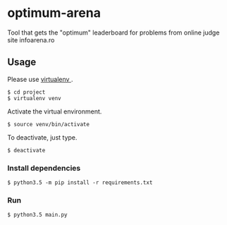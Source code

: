 # optimum-arena

Tool that gets the "optimum" leaderboard for problems from online judge site infoarena.ro

## Usage
Please use <a href="http://docs.python-guide.org/en/latest/dev/virtualenvs/"> virtualenv </a>. 

    $ cd project
    $ virtualenv venv

Activate the virtual environment.

    $ source venv/bin/activate 

To deactivate, just type.

    $ deactivate 

### Install dependencies
    $ python3.5 -m pip install -r requirements.txt 

### Run
    $ python3.5 main.py 